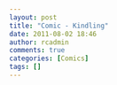 ```yaml
---
layout: post
title: "Comic - Kindling"
date: 2011-08-02 18:46
author: rcadmin
comments: true
categories: [Comics]
tags: []
---
```

<a href="http://bitsmack.com/comics/2011/08/02/comic-kindling/"><img src="http://dl.bitsmack.com/uploads/2011/08/20110802.jpg" alt="" title="These crackers are really helping with the carsickness I am getting from reading in the car."  class="alignnone size-full wp-image-2254" /></a>
